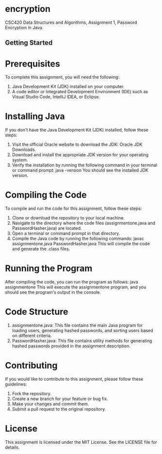 # encryption
CSC420 Data Structures and Algorithms, Assignment 1, Password Encryption in Java.

## Getting Started

# Prerequisites
To complete this assignment, you will need the following:
1. Java Development Kit (JDK) installed on your computer.
2. A code editor or Integrated Development Environment (IDE) such as Visual Studio Code, IntelliJ IDEA, or Eclipse.

# Installing Java
If you don't have the Java Development Kit (JDK) installed, follow these steps:
1. Visit the official Oracle website to download the JDK: Oracle JDK Downloads.
2. Download and install the appropriate JDK version for your operating system.
3. Verify the installation by running the following command in your terminal or command prompt: java -version
You should see the installed JDK version.

# Compiling the Code
To compile and run the code for this assignment, follow these steps:
1. Clone or download the repository to your local machine.
2. Navigate to the directory where the code files (assignmentone.java and PasswordHasher.java) are located.
3. Open a terminal or command prompt in that directory.
4. Compile the Java code by running the following commands: javac assignmentone.java PasswordHasher.java
This will compile the code and generate the .class files.

# Running the Program
After compiling the code, you can run the program as follows: java assignmentone
This will execute the assignmentone program, and you should see the program's output in the console.

# Code Structure
1. assignmentone.java: This file contains the main Java program for loading users, generating hashed passwords, and sorting users based on different criteria.
2. PasswordHasher.java: This file contains utility methods for generating hashed passwords provided in the assignment description.

# Contributing
If you would like to contribute to this assignment, please follow these guidelines:
1. Fork the repository.
2. Create a new branch for your feature or bug fix.
3. Make your changes and commit them.
4. Submit a pull request to the original repository.

# License
This assignment is licensed under the MIT License. See the LICENSE file for details.
